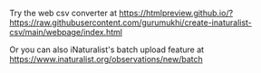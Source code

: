 Try the web csv converter at https://htmlpreview.github.io/?https://raw.githubusercontent.com/gurumukhi/create-inaturalist-csv/main/webpage/index.html

Or you can also iNaturalist's batch upload feature at https://www.inaturalist.org/observations/new/batch
